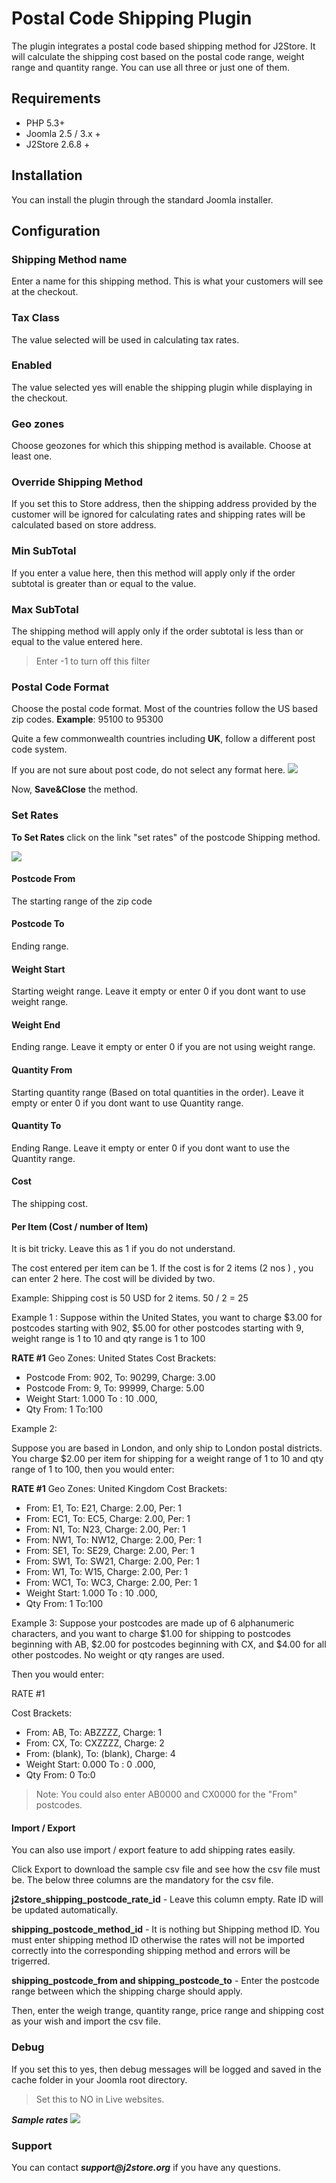 # Postal Code Shipping Plugin

The plugin integrates a postal code based shipping method for J2Store. It will calculate the shipping cost based on the postal code range, weight range and quantity range. You can use all three or just one of them.

## Requirements

- PHP 5.3+
- Joomla 2.5 / 3.x +
- J2Store 2.6.8 +

## Installation

You can install the plugin through the standard Joomla installer.

## Configuration

### Shipping Method name

Enter a name for this shipping method. This is what your customers will see at the checkout.

### Tax Class

The value selected will be used in calculating tax rates.

### Enabled

The value selected yes will enable the shipping plugin while displaying in the checkout.

### Geo zones

Choose geozones for which this shipping method is available. Choose at least one.

### Override Shipping Method

If you set this to Store address, then the shipping address provided by the customer will be ignored for calculating rates and shipping rates will be calculated based on store address.

### Min SubTotal

If you enter a value here, then this method will apply only if the order subtotal is greater than or equal to the value.

### Max SubTotal

The shipping method will apply only if the order subtotal is less than or equal to the value entered here.

> Enter -1 to turn off this filter

### Postal Code Format

Choose the postal code format. Most of the countries follow the US based zip codes. **Example**: 95100 to 95300

Quite a few commonwealth countries including **UK**, follow a different post code system.

If you are not sure about post code, do not select any format here. ![](./assets/images/creating_method.png)

Now, **Save&Close** the method.

### Set Rates

**To Set Rates** click on the link "set rates" of the postcode Shipping method.

![](./assets/images/to_set_rate.png)

#### Postcode From

The starting range of the zip code

#### Postcode To

Ending range.

#### Weight Start

Starting weight range. Leave it empty or enter 0 if you dont want to use weight range.

#### Weight End

Ending range. Leave it empty or enter 0 if you are not using weight range.

#### Quantity From

Starting quantity range (Based on total quantities in the order). Leave it empty or enter 0 if you dont want to use Quantity range.

#### Quantity To

Ending Range. Leave it empty or enter 0 if you dont want to use the Quantity range.

#### Cost

The shipping cost.

#### Per Item (Cost / number of Item)

It is bit tricky. Leave this as 1 if you do not understand.

The cost entered per item can be 1\. If the cost is for 2 items (2 nos ) , you can enter 2 here. The cost will be divided by two.

Example: Shipping cost is 50 USD for 2 items. 50 / 2 = 25

Example 1 : Suppose within the United States, you want to charge $3.00 for postcodes starting with 902, $5.00 for other postcodes starting with 9, weight range is 1 to 10 and qty range is 1 to 100

**RATE #1** Geo Zones: United States Cost Brackets:

- Postcode From: 902, To: 90299, Charge: 3.00
- Postcode From: 9, To: 99999, Charge: 5.00
- Weight Start: 1.000 To : 10 .000,
- Qty From: 1 To:100

Example 2:

Suppose you are based in London, and only ship to London postal districts. You charge $2.00 per item for shipping for a weight range of 1 to 10 and qty range of 1 to 100, then you would enter:

**RATE #1** Geo Zones: United Kingdom Cost Brackets:

- From: E1, To: E21, Charge: 2.00, Per: 1
- From: EC1, To: EC5, Charge: 2.00, Per: 1
- From: N1, To: N23, Charge: 2.00, Per: 1
- From: NW1, To: NW12, Charge: 2.00, Per: 1
- From: SE1, To: SE29, Charge: 2.00, Per: 1
- From: SW1, To: SW21, Charge: 2.00, Per: 1
- From: W1, To: W15, Charge: 2.00, Per: 1
- From: WC1, To: WC3, Charge: 2.00, Per: 1
- Weight Start: 1.000 To : 10 .000,
- Qty From: 1 To:100

Example 3: Suppose your postcodes are made up of 6 alphanumeric characters, and you want to charge $1.00 for shipping to postcodes beginning with AB, $2.00 for postcodes beginning with CX, and $4.00 for all other postcodes. No weight or qty ranges are used.

Then you would enter:

RATE #1

Cost Brackets:

- From: AB, To: ABZZZZ, Charge: 1
- From: CX, To: CXZZZZ, Charge: 2
- From: (blank), To: (blank), Charge: 4
- Weight Start: 0.000 To : 0 .000,
- Qty From: 0 To:0

> Note: You could also enter AB0000 and CX0000 for the "From" postcodes.

#### Import / Export

You can also use import / export feature to add shipping rates easily.

Click Export to download the sample csv file and see how the csv file must be. The below three columns are the mandatory for the csv file.

**j2store_shipping_postcode_rate_id** - Leave this column empty. Rate ID will be updated automatically.

**shipping_postcode_method_id** - It is nothing but Shipping method ID. You must enter shipping method ID otherwise the rates will not be imported correctly into the corresponding shipping method and errors will be trigerred.

**shipping_postcode_from and shipping_postcode_to** - Enter the postcode range between which the shipping charge should apply.

Then, enter the weigh trange, quantity range, price range and shipping cost as your wish and import the csv file.

### Debug

If you set this to yes, then debug messages will be logged and saved in the cache folder in your Joomla root directory.

> Set this to NO in Live websites.

**_Sample rates_** ![](./assets/images/postal_setting_rates.png)

### Support

You can contact **_support@j2store.org_** if you have any questions.
